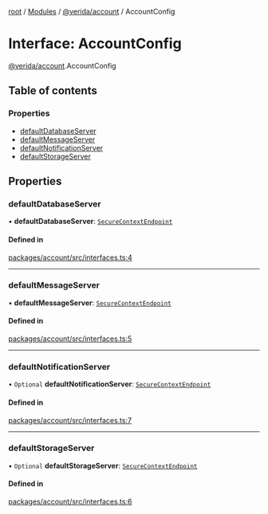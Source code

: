 [root](../README.md) / [Modules](../modules.md) / [@verida/account](../modules/verida_account.md) / AccountConfig

# Interface: AccountConfig

[@verida/account](../modules/verida_account.md).AccountConfig

## Table of contents

### Properties

- [defaultDatabaseServer](verida_account.AccountConfig.md#defaultdatabaseserver)
- [defaultMessageServer](verida_account.AccountConfig.md#defaultmessageserver)
- [defaultNotificationServer](verida_account.AccountConfig.md#defaultnotificationserver)
- [defaultStorageServer](verida_account.AccountConfig.md#defaultstorageserver)

## Properties

### defaultDatabaseServer

• **defaultDatabaseServer**: [`SecureContextEndpoint`](verida_account._internal_.SecureContextEndpoint.md)

#### Defined in

[packages/account/src/interfaces.ts:4](https://github.com/verida/verida-js/blob/039856c/packages/account/src/interfaces.ts#L4)

___

### defaultMessageServer

• **defaultMessageServer**: [`SecureContextEndpoint`](verida_account._internal_.SecureContextEndpoint.md)

#### Defined in

[packages/account/src/interfaces.ts:5](https://github.com/verida/verida-js/blob/039856c/packages/account/src/interfaces.ts#L5)

___

### defaultNotificationServer

• `Optional` **defaultNotificationServer**: [`SecureContextEndpoint`](verida_account._internal_.SecureContextEndpoint.md)

#### Defined in

[packages/account/src/interfaces.ts:7](https://github.com/verida/verida-js/blob/039856c/packages/account/src/interfaces.ts#L7)

___

### defaultStorageServer

• `Optional` **defaultStorageServer**: [`SecureContextEndpoint`](verida_account._internal_.SecureContextEndpoint.md)

#### Defined in

[packages/account/src/interfaces.ts:6](https://github.com/verida/verida-js/blob/039856c/packages/account/src/interfaces.ts#L6)

